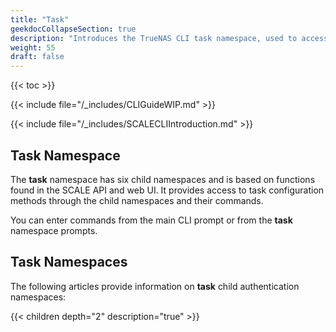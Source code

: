 ```yaml
---
title: "Task"
geekdocCollapseSection: true
description: "Introduces the TrueNAS CLI task namespace, used to access child namespaces and commands including cloud_sync, cron_job, replication, rsync, smart_test, and snapshot." 
weight: 55
draft: false
---
```


{{< toc >}}


{{< include file="/_includes/CLIGuideWIP.md" >}}

{{< include file="/_includes/SCALECLIIntroduction.md" >}}

## Task Namespace

The **task** namespace has six child namespaces and is based on functions found in the SCALE API and web UI. 
It provides access to task configuration methods through the child namespaces and their commands.

You can enter commands from the main CLI prompt or from the **task** namespace prompts.

## Task Namespaces
The following articles provide information on **task** child authentication namespaces:

{{< children depth="2" description="true" >}}
